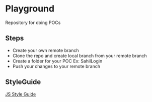 # Playground
Repository for doing POCs

## Steps
- Create your own remote branch
- Clone the repo and create local branch from your remote branch
- Create a folder for your POC Ex: SahilLogin
- Push your changes to your remote branch

## StyleGuide
[JS Style Guide](https://github.com/airbnb/javascript)
